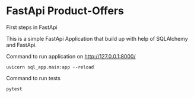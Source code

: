 # FastApi Product-Offers
 First steps in FastApi
 
 This is a simple FastApi Application that build up with help of SQLAlchemy and FastApi.
 
Command to run application on http://127.0.0.1:8000/
```
uvicorn sql_app.main:app --reload
```
Command to run tests
```
pytest
```
